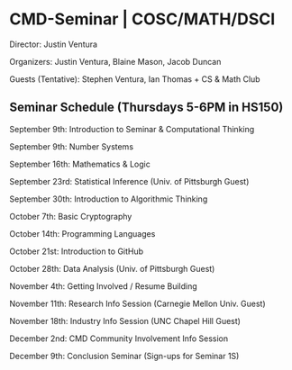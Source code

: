 # CMD-Seminar | COSC/MATH/DSCI

Director: Justin Ventura

Organizers: Justin Ventura, Blaine Mason, Jacob Duncan

Guests (Tentative): Stephen Ventura, Ian Thomas + CS & Math Club

## Seminar Schedule (Thursdays 5-6PM in HS150)

September 9th: Introduction to Seminar & Computational Thinking

September 9th: Number Systems

September 16th: Mathematics & Logic

September 23rd: Statistical Inference (Univ. of Pittsburgh Guest)

September 30th: Introduction to Algorithmic Thinking

October 7th: Basic Cryptography

October 14th: Programming Languages

October 21st: Introduction to GitHub

October 28th: Data Analysis (Univ. of Pittsburgh Guest)

November 4th: Getting Involved / Resume Building

November 11th: Research Info Session (Carnegie Mellon Univ. Guest)

November 18th: Industry Info Session (UNC Chapel Hill Guest)

December 2nd: CMD Community Involvement Info Session

December 9th: Conclusion Seminar (Sign-ups for Seminar 1S)
